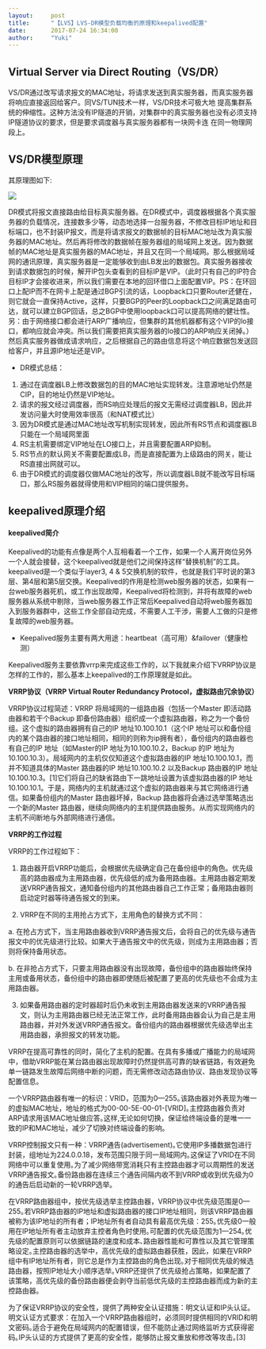 ```yaml
---
layout:     post
title:      "【LVS】LVS-DR模型负载均衡的原理和keepalived配置"
date:       2017-07-24 16:34:00
author:     "Yuki"
---
```


## Virtual Server via Direct Routing（VS/DR）

VS/DR通过改写请求报文的MAC地址，将请求发送到真实服务器，而真实服务器将响应直接返回给客户。同VS/TUN技术一样，VS/DR技术可极大地 提高集群系统的伸缩性。这种方法没有IP隧道的开销，对集群中的真实服务器也没有必须支持IP隧道协议的要求，但是要求调度器与真实服务器都有一块网卡连 在同一物理网段上。

## VS/DR模型原理

其原理图如下:

<img src="../../../../../img/blogs/LVS/01.png">

DR模式将报文直接路由给目标真实服务器。在DR模式中，调度器根据各个真实服务器的负载情况，连接数多少等，动态地选择一台服务器，不修改目标IP地址和目标端口，也不封装IP报文，而是将请求报文的数据帧的目标MAC地址改为真实服务器的MAC地址。然后再将修改的数据帧在服务器组的局域网上发送。因为数据帧的MAC地址是真实服务器的MAC地址，并且又在同一个局域网。那么根据局域网的通讯原理，真实服务器是一定能够收到由LB发出的数据包。真实服务器接收到请求数据包的时候，解开IP包头查看到的目标IP是VIP。（此时只有自己的IP符合目标IP才会接收进来，所以我们需要在本地的回环借口上面配置VIP。PS：在环回口上配IP而不在网卡上配是通过BGP引流的话，Loopback口只要Router还健在，则它就会一直保持Active，这样，只要BGP的Peer的Loopback口之间满足路由可达，就可以建立BGP回话，总之BGP中使用loopback口可以提高网络的健壮性。另：由于网络接口都会进行ARP广播响应，但集群的其他机器都有这个VIP的lo接口，都响应就会冲突。所以我们需要把真实服务器的lo接口的ARP响应关闭掉。）然后真实服务器做成请求响应，之后根据自己的路由信息将这个响应数据包发送回给客户，并且源IP地址还是VIP。

* DR模式总结：
1. 通过在调度器LB上修改数据包的目的MAC地址实现转发。注意源地址仍然是CIP，目的地址仍然是VIP地址。
2. 请求的报文经过调度器，而RS响应处理后的报文无需经过调度器LB，因此并发访问量大时使用效率很高（和NAT模式比）
3. 因为DR模式是通过MAC地址改写机制实现转发，因此所有RS节点和调度器LB只能在一个局域网里面
4. RS主机需要绑定VIP地址在LO接口上，并且需要配置ARP抑制。
5. RS节点的默认网关不需要配置成LB，而是直接配置为上级路由的网关，能让RS直接出网就可以。
6. 由于DR模式的调度器仅做MAC地址的改写，所以调度器LB就不能改写目标端口，那么RS服务器就得使用和VIP相同的端口提供服务。

## keepalived原理介绍

#### keepalived简介

Keepalived的功能有点像是两个人互相看着一个工作，如果一个人离开岗位另外一个人就会接替，这个keepalived就是他们之间保持这样“替换机制”的工具。keepalived是一个类似于layer3, 4 & 5交换机制的软件，也就是我们平时说的第3层、第4层和第5层交换。Keepalived的作用是检测web服务器的状态，如果有一台web服务器死机，或工作出现故障，Keepalived将检测到，并将有故障的web服务器从系统中剔除，当web服务器工作正常后Keepalived自动将web服务器加入到服务器群中，这些工作全部自动完成，不需要人工干涉，需要人工做的只是修复故障的web服务器。

* Keepalived服务主要有两大用途：heartbeat（高可用）&failover（健康检测）
   
Keepalived服务主要依靠vrrp来完成这些工作的，以下我就来介绍下VRRP协议是怎样的工作的，那么基本上keepalived的工作原理就是如此。


**VRRP协议（VRRP Virtual Router Redundancy Protocol，虚拟路由冗余协议）**

VRRP协议过程简述：VRRP 将局域网的一组路由器（包括一个Master 即活动路由器和若干个Backup 即备份路由器）组织成一个虚拟路由器，称之为一个备份组。这个虚拟的路由器拥有自己的IP 地址10.100.10.1（这个IP 地址可以和备份组内的某个路由器的接口地址相同，相同的则称为ip拥有者），备份组内的路由器也有自己的IP 地址（如Master的IP 地址为10.100.10.2，Backup 的IP 地址为10.100.10.3）。局域网内的主机仅仅知道这个虚拟路由器的IP 地址10.100.10.1，而并不知道具体的Master 路由器的IP 地址10.100.10.2 以及Backup 路由器的IP 地址10.100.10.3。[1]它们将自己的缺省路由下一跳地址设置为该虚拟路由器的IP 地址10.100.10.1。于是，网络内的主机就通过这个虚拟的路由器来与其它网络进行通信。如果备份组内的Master 路由器坏掉，Backup 路由器将会通过选举策略选出一个新的Master 路由器，继续向网络内的主机提供路由服务。从而实现网络内的主机不间断地与外部网络进行通信。

**VRRP的工作过程**

VRRP的工作过程如下：

1. 路由器开启VRRP功能后，会根据优先级确定自己在备份组中的角色。优先级高的路由器成为主用路由器，优先级低的成为备用路由器。主用路由器定期发送VRRP通告报文，通知备份组内的其他路由器自己工作正常；备用路由器则启动定时器等待通告报文的到来。

2. VRRP在不同的主用抢占方式下，主用角色的替换方式不同：

a. 在抢占方式下，当主用路由器收到VRRP通告报文后，会将自己的优先级与通告报文中的优先级进行比较。如果大于通告报文中的优先级，则成为主用路由器；否则将保持备用状态。

b. 在非抢占方式下，只要主用路由器没有出现故障，备份组中的路由器始终保持主用或备用状态，备份组中的路由器即使随后被配置了更高的优先级也不会成为主用路由器。

3. 如果备用路由器的定时器超时后仍未收到主用路由器发送来的VRRP通告报文，则认为主用路由器已经无法正常工作，此时备用路由器会认为自己是主用路由器，并对外发送VRRP通告报文。备份组内的路由器根据优先级选举出主用路由器，承担报文的转发功能。

VRRP在提高可靠性的同时，简化了主机的配置。在具有多播或广播能力的局域网中，借助VRRP能在某台路由器出现故障时仍然提供高可靠的缺省链路，有效避免单一链路发生故障后网络中断的问题，而无需修改动态路由协议、路由发现协议等配置信息。

一个VRRP路由器有唯一的标识：VRID，范围为0—255｡该路由器对外表现为唯一的虚拟MAC地址，地址的格式为00-00-5E-00-01-[VRID]｡主控路由器负责对ARP请求用该MAC地址做应答｡这样,无论如何切换，保证给终端设备的是唯一一致的IP和MAC地址，减少了切换对终端设备的影响｡

VRRP控制报文只有一种：VRRP通告(advertisement)｡它使用IP多播数据包进行封装，组地址为224.0.0.18，发布范围只限于同一局域网内｡这保证了VRID在不同网络中可以重复使用｡为了减少网络带宽消耗只有主控路由器才可以周期性的发送VRRP通告报文｡备份路由器在连续三个通告间隔内收不到VRRP或收到优先级为0的通告后启动新的一轮VRRP选举｡

在VRRP路由器组中，按优先级选举主控路由器，VRRP协议中优先级范围是0—255｡若VRRP路由器的IP地址和虚拟路由器的接口IP地址相同，则该VRRP路由器被称为该IP地址的所有者；IP地址所有者自动具有最高优先级：255｡优先级0一般用在IP地址所有者主动放弃主控者角色时使用｡可配置的优先级范围为1—254｡优先级的配置原则可以依据链路的速度和成本､路由器性能和可靠性以及其它管理策略设定｡主控路由器的选举中，高优先级的虚拟路由器获胜，因此，如果在VRRP组中有IP地址所有者，则它总是作为主控路由的角色出现｡对于相同优先级的候选路由器，按照IP地址大小顺序选举｡VRRP还提供了优先级抢占策略，如果配置了该策略，高优先级的备份路由器便会剥夺当前低优先级的主控路由器而成为新的主控路由器｡

为了保证VRRP协议的安全性，提供了两种安全认证措施：明文认证和IP头认证｡明文认证方式要求：在加入一个VRRP路由器组时，必须同时提供相同的VRID和明文密码｡适合于避免在局域网内的配置错误，但不能防止通过网络监听方式获得密码｡IP头认证的方式提供了更高的安全性，能够防止报文重放和修改等攻击｡[3] 